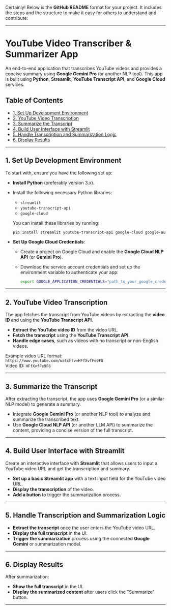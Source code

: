 Certainly! Below is the **GitHub README** format for your project. It includes the steps and the structure to make it easy for others to understand and contribute:

---

# YouTube Video Transcriber & Summarizer App

An end-to-end application that transcribes YouTube videos and provides a concise summary using **Google Gemini Pro** (or another NLP tool). This app is built using **Python**, **Streamlit**, **YouTube Transcript API**, and **Google Cloud** services.

## Table of Contents
- [1. Set Up Development Environment](#1-set-up-development-environment)
- [2. YouTube Video Transcription](#2-youtube-video-transcription)
- [3. Summarize the Transcript](#3-summarize-the-transcript)
- [4. Build User Interface with Streamlit](#4-build-user-interface-with-streamlit)
- [5. Handle Transcription and Summarization Logic](#5-handle-transcription-and-summarization-logic)
- [6. Display Results](#6-display-results)

---

## 1. Set Up Development Environment

To start with, ensure you have the following set up:
- **Install Python** (preferably version 3.x).
- Install the following necessary Python libraries:
  - `streamlit`
  - `youtube-transcript-api`
  - `google-cloud`
  
  You can install these libraries by running:

  ```bash
  pip install streamlit youtube-transcript-api google-cloud google-auth
  ```

- **Set Up Google Cloud Credentials**:
  - Create a project on Google Cloud and enable the **Google Cloud NLP API** (or **Gemini Pro**).
  - Download the service account credentials and set up the environment variable to authenticate your app:

    ```bash
    export GOOGLE_APPLICATION_CREDENTIALS="path_to_your_google_credentials.json"
    ```

---

## 2. YouTube Video Transcription

The app fetches the transcript from YouTube videos by extracting the **video ID** and using the **YouTube Transcript API**.
- **Extract the YouTube video ID** from the video URL.
- **Fetch the transcript** using the **YouTube Transcript API**.
- **Handle edge cases**, such as videos with no transcript or non-English videos.
  
Example video URL format:  
`https://www.youtube.com/watch?v=HFfXvfFe9F8`  
Video ID: `HFfXvfFe9F8`

---

## 3. Summarize the Transcript

After extracting the transcript, the app uses **Google Gemini Pro** (or a similar NLP model) to generate a summary.
- Integrate **Google Gemini Pro** (or another NLP tool) to analyze and summarize the transcribed text.
- Use **Google Cloud NLP API** (or another LLM API) to summarize the content, providing a concise version of the full transcript.

---

## 4. Build User Interface with Streamlit

Create an interactive interface with **Streamlit** that allows users to input a YouTube video URL and get the transcription and summary.
- **Set up a basic Streamlit app** with a text input field for the YouTube video URL.
- **Display the transcription** of the video.
- **Add a button** to trigger the summarization process.

---

## 5. Handle Transcription and Summarization Logic

- **Extract the transcript** once the user enters the YouTube video URL.
- **Display the full transcript** in the UI.
- **Trigger the summarization** process using the connected **Google Gemini** or summarization model.

---

## 6. Display Results

After summarization:
- **Show the full transcript** in the UI.
- **Display the summarized content** after users click the "Summarize" button.

---
